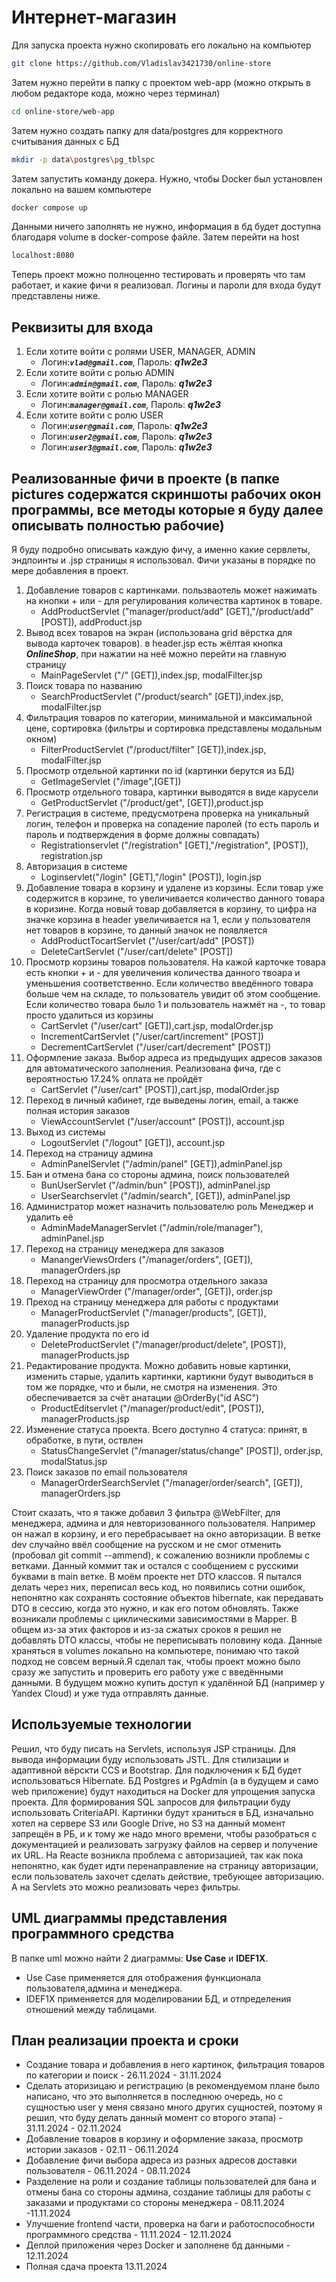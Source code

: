 ﻿# Интернет-магазин
Для запуска проекта нужно скопировать его локально на компьютер
```bash
git clone https://github.com/Vladislav3421730/online-store
```
Затем нужно перейти в папку с проектом web-app (можно открыть в любом редакторе кода, можно через терминал)
```bash
cd online-store/web-app
```
Затем нужно создать папку для data/postgres для корректного считывания данных с БД
```bash
mkdir -p data\postgres\pg_tblspc
```
Затем запустить команду докера. Нужно, чтобы Docker был установлен локально на вашем компьютере
```bash
docker compose up
```
Данными ничего заполнять не нужно, информация в бд будет доступна благодаря volume в docker-compose файле.
Затем перейти на host
```bash
localhost:8080
```
Теперь проект можно полноценно тестировать и проверять что там работает, и какие фичи я реализовал. Логины и пароли для входа будут представлены ниже.
## Реквизиты для входа
1. Если хотите войти с ролями USER, MANAGER, ADMIN
      + Логин:***`vlad@gmail.com`***, Пароль: ***q1w2e3***
2. Если хотите войти с ролью ADMIN
      + Логин:***`admin@gmail.com`***, Пароль: ***q1w2e3***
3. Если хотите войти с ролью MANAGER
      + Логин:***`manager@gmail.com`***, Пароль: ***q1w2e3***
4. Если хотите войти с ролю USER
      + Логин:***`user@gmail.com`***, Пароль: ***q1w2e3***
      + Логин:***`user2@gmail.com`***, Пароль: ***q1w2e3***
      + Логин:***`user3@gmail.com`***, Пароль: ***q1w2e3***
## Реализованные фичи в проекте (в папке pictures содержатся скриншоты рабочих окон программы, все методы которые я буду далее описывать полностью рабочие)
Я буду подробно описывать каждую фичу, а именно какие сервлеты, эндпоинты и .jsp страницы я использовал. Фичи указаны в порядке по мере добавления в проект.
1. Добавление товаров с картинками. пользваотель может нажимать на кнопки + или - для регулирования количества картинок в товаре.
    + AddProductServlet ("manager/product/add" [GET],"/product/add" [POST]), addProduct.jsp
2. Вывод всех товаров на экран (использована grid вёрстка для вывода карточек товаров). в header.jsp есть жёлтая кнопка ***OnlineShop***, при нажатии на неё можно перейти на главную страницу
    + MainPageServlet ("/" [GET]),index.jsp, modalFilter.jsp
3. Поиск товара по названию
    + SearchProductServlet ("/product/search" [GET]),index.jsp, modalFilter.jsp
4. Фильтрация товаров по категории, минимальной и максимальной цене, сортировка (фильтры и сортировка представлены модальным окном)
    + FilterProductServlet ("/product/filter" [GET]),index.jsp, modalFilter.jsp
5. Просмотр отдельной картинки по id (картинки берутся из БД)
    + GetImageServlet ("/image",[GET])
6. Просмотр отдельного товара, картинки выводятся в виде карусели
    + GetProductServlet ("/product/get", [GET]),product.jsp
7. Регистрация в системе, предусмотрена проверка на уникальный логин, телефон и проверка на сопадение паролей (то есть пароль и пароль и подтверждения в форме должны совпадать)
    + Registrationservlet ("/registration" [GET],"/registration", [POST]), registration.jsp
8. Авторизация в системе
    + Loginservlet("/login" [GET],"/login" [POST]), login.jsp
9. Добавление товара в корзину и удалене из корзины. Если товар уже содержится в корзине, то увеличивается количество данного товара в коризине. Когда новый товар добавляется в корзину, то цифра на значке корзина в header увеличивается на 1, если у пользователя нет товаров в корзине, то данный значок не появляется
    + AddProductTocartServlet ("/user/cart/add" [POST])
    + DeleteCartServlet ("/user/cart/delete" [POST])
10. Просмотр корзины товаров пользователя. На кажой карточке товара есть кнопки + и - для увеличения количества данного твоара и уменьшения соответственно. Если количество введённого товара больше чем на складе, то пользователь увидит об этом сообщение. Если количество товара было 1 и пользователь нажмёт на -, то товар просто удалиться из корзины
    + CartServlet ("/user/cart" [GET]),cart.jsp, modalOrder.jsp
    + IncrementCartServlet ("/user/cart/increment" [POST])
    + DecrementCartServlet ("/user/cart/decrement" [POST])
11. Оформление заказа. Выбор адреса из предыдущих адресов заказов для автоматического заполнения. Реализована фича, где с вероятностью 17.24% оплата не пройдёт
    + CartServlet ("/user/cart" [POST]),cart.jsp, modalOrder.jsp
12. Переход в личный кабинет, где выведены логин, email, а также полная история заказов
    + ViewAccountServlet ("/user/account" [POST]), account.jsp
13. Выход из системы
    + LogoutServlet ("/logout" [GET]), account.jsp
14. Переход на страницу админа
    + AdminPanelServlet ("/admin/panel" [GET]),adminPanel.jsp
15. Бан и отмена бана со стороны админа, поиск пользователей
    + BunUserServlet ("/admin/bun" [POST]), adminPanel.jsp
    + UserSearchservlet ("/admin/search", [GET]), adminPanel.jsp
16. Администратор может назначить пользователю роль Менеджер и удалить её
    + AdminMadeManagerServlet ("/admin/role/manager"), adminPanel.jsp
17. Переход на страницу менеджера для заказов
    + ManangerViewsOrders ("/manager/orders", [GET]), managerOrders.jsp
18. Переход на страницу для просмотра отдельного заказа
    + ManagerViewOrder ("/manager/order", [GET]), order.jsp
19. Преход на страницу менеджера для работы с продуктами
    + ManagerProductServlet ("/manager/products", [GET]), managerProducts.jsp
20. Удаление продукта по его id
    + DeleteProductServlet ("/manager/product/delete", [POST]),  managerProducts.jsp
21. Редактирование продукта. Можно добавить новые картинки, изменить старые, удалить картинки, картикни будут выводиться в том же порядке, что и были, не смотря на изменения.
Это обеспечивается за счёт анатации  @OrderBy("id ASC")
    + ProductEditservlet ("/manager/product/edit", [POST]), managerProducts.jsp
22. Изменение статуса проекта. Всего доступно 4 статуса: принят, в обработке, в пути, оствлен
    + StatusChangeServlet ("/manager/status/change" [POST]), order.jsp, modalStatus.jsp
23. Поиск заказов по email пользователя
    + ManagerOrderSearchServlet ("/manager/order/search", [GET]), managerOrders.jsp

Стоит сказать, что я также добавил 3 фильтра @WebFilter, для менеджера, админа и для невторизованного пользователя. Например он нажал в корзину, и его перебрасывает на окно авторизации.
В ветке dev случайно ввёл сообщение на русском и не смог отменить (пробовал git commit --ammend), к сожалению возникли проблемы с ветками. Данный коммит так и остался с сообщением с русскими буквами в main ветке.
В моём проекте нет DTO классов. Я пытался делать через них, переписал весь код, но появились сотни ошибок, непонятно как сохранять состояние объектов hibernate, как передавать DTO в сессию, когда это нужно, и как его потом обновлять. Также возникали проблемы с циклическими зависимостями в Mapper. В общем из-за этих факторов и из-за сжатых сроков я решил не добавлять DTO классы, чтобы не переписывать половину кода.
Данные храняться в volumes локально на компьютере, понимаю что такой подход не совсем верный.Я сделал так, 
чтобы проект можно было сразу же запустить и проверить его работу уже с введёнными данными. В будущем можно купить доступ к удалённой БД (например у Yandex Cloud) и уже туда отправлять данные. 
## Используемые технологии
Решил, что буду писать на Servlets, используя JSP страницы. Для вывода информации буду использовать JSTL. Для стилизации и адаптивной вёрскти CCS и Bootstrap.
Для подключения к БД будет использоваться Hibernate. БД Postgres и PgAdmin (а в будущем и само web приложение) будут находиться на Docker для упрощения запуска проекта. Для формирования SQL запросов 
для фильтрации буду использовать CriteriaAPI. Картинки будут храниться в БД, изначально хотел на сервере S3 или Google Drive, но S3 на данный момент запрещён в РБ, и к тому же надо много времени, чтобы разобраться
с документацией и реализовать загрузку файлов на сервер и получение их URL.
На Reacte возникла проблема с авторизацией, так как пока непонятно, как будет идти перенаправление на страницу авторизации, если пользователь захочет сделать действие, требующее авторизацию. А на Servlets это можно реализовать через фильтры.
## UML диаграммы представления программного средства
В папке uml можно найти 2 диаграммы: **Use Case** и **IDEF1X**.
* Use Case применяется для отображения функционала пользователя,админа и менеджера. 
* IDEF1X применяется для моделировании БД, и отпределения отношений между таблицами.
## План реализации проекта и сроки 
* Создание товара и добавления в него картинок, фильтрация товаров по категории и поиск - 26.11.2024 - 31.11.2024
* Сделать аторизицаю и регистрацию (в рекомендуемом плане было написано, что это выполняется в последнюю очередь, но с сущностью user у меня
связано много других сущностей, поэтому я решил, что буду делать данный момент со второго этапа) - 31.11.2024 - 02.11.2024
* Добавление товаров в корзину и оформление заказа, просмотр истории заказов - 02.11 - 06.11.2024
* Добавление фичи выбора адреса из разных адресов доставки пользователя - 06.11.2024 - 08.11.2024
* Разделение на роли и создание таблицы пользователей для бана и отмены бана со стороны админа,
создание таблицы для работы с заказами и продуктами со стороны менеджера - 08.11.2024 -11.11.2024
* Улучшение frontend части, проверка на баги и работоспособности программного средства - 11.11.2024 - 12.11.2024
* Деплой приложения через Docker и заполнене бд данными - 12.11.2024
* Полная сдача проекта 13.11.2024

